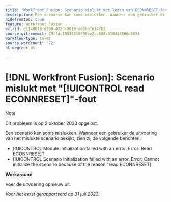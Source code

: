 ```yaml
---
title: 'Workfront Fusion: Scenario mislukt met lezen van ECONNRESET-fout'
description: Een scenario kan soms mislukken. Wanneer een gebruiker de uitvoering van het mislukte scenario bekijkt, zien zij foutenmeldingen die lezen ECONNRESET
hidefromtoc: true
feature: Workfront Fusion
exl-id: e1140018-d308-422d-9019-ae5be7e147b2
source-git-commit: 79ffdc10539219598ce2cc888c319414806c1054
workflow-type: tm+mt
source-wordcount: '72'
ht-degree: 0%

---
```


# [!DNL Workfront Fusion]: Scenario mislukt met &quot;[!UICONTROL read ECONNRESET]&quot;-fout

>[!NOTE]
>
>Dit probleem is op 2 oktober 2023 opgelost.

Een scenario kan soms mislukken. Wanneer een gebruiker de uitvoering van het mislukte scenario bekijkt, zien zij de volgende berichten:

* [!UICONTROL Module initialization failed with an error. Error: Read ECONNRESE]T
* [!UICONTROL Scenario initialization failed with an error. Error: Cannot initialize the scenario because of the reason "read ECONNRESET]

**Workaround**

Voer de uitvoering opnieuw uit.

_Voor het eerst gerapporteerd op 31 juli 2023._
